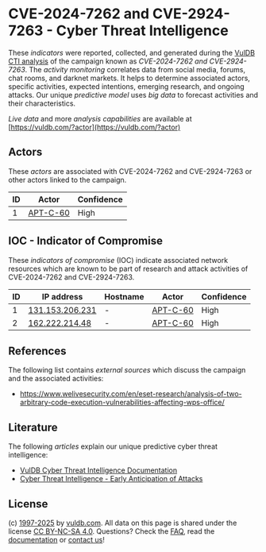 # CVE-2024-7262 and CVE-2924-7263 - Cyber Threat Intelligence

These _indicators_ were reported, collected, and generated during the [VulDB CTI analysis](https://vuldb.com/?kb.cti) of the campaign known as _CVE-2024-7262 and CVE-2924-7263_. The _activity monitoring_ correlates data from social media, forums, chat rooms, and darknet markets. It helps to determine associated actors, specific activities, expected intentions, emerging research, and ongoing attacks. Our unique _predictive model_ uses _big data_ to forecast activities and their characteristics.

_Live data_ and more _analysis capabilities_ are available at [https://vuldb.com/?actor](https://vuldb.com/?actor)

## Actors

These _actors_ are associated with CVE-2024-7262 and CVE-2924-7263 or other actors linked to the campaign.

ID | Actor | Confidence
-- | ----- | ----------
1 | [APT-C-60](https://vuldb.com/?actor.apt-c-60) | High

## IOC - Indicator of Compromise

These _indicators of compromise_ (IOC) indicate associated network resources which are known to be part of research and attack activities of CVE-2024-7262 and CVE-2924-7263.

ID | IP address | Hostname | Actor | Confidence
-- | ---------- | -------- | ----- | ----------
1 | [131.153.206.231](https://vuldb.com/?ip.131.153.206.231) | - | [APT-C-60](https://vuldb.com/?actor.apt-c-60) | High
2 | [162.222.214.48](https://vuldb.com/?ip.162.222.214.48) | - | [APT-C-60](https://vuldb.com/?actor.apt-c-60) | High

## References

The following list contains _external sources_ which discuss the campaign and the associated activities:

* https://www.welivesecurity.com/en/eset-research/analysis-of-two-arbitrary-code-execution-vulnerabilities-affecting-wps-office/

## Literature

The following _articles_ explain our unique predictive cyber threat intelligence:

* [VulDB Cyber Threat Intelligence Documentation](https://vuldb.com/?kb.cti)
* [Cyber Threat Intelligence - Early Anticipation of Attacks](https://www.scip.ch/en/?labs.20201022)

## License

(c) [1997-2025](https://vuldb.com/?kb.changelog) by [vuldb.com](https://vuldb.com/?kb.about). All data on this page is shared under the license [CC BY-NC-SA 4.0](https://creativecommons.org/licenses/by-nc-sa/4.0/). Questions? Check the [FAQ](https://vuldb.com/?kb.faq), read the [documentation](https://vuldb.com/?kb) or [contact us](https://vuldb.com/?contact)!
